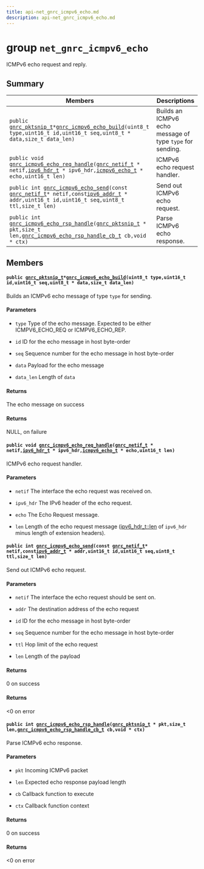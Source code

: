 ```yaml
---
title: api-net_gnrc_icmpv6_echo.md
description: api-net_gnrc_icmpv6_echo.md
---
```

# group `net_gnrc_icmpv6_echo` 

ICMPv6 echo request and reply.

## Summary

 Members                        | Descriptions                                
--------------------------------|---------------------------------------------
`public `[`gnrc_pktsnip_t`](./doc/starlight-docs/src/content/docs/apidoc/api-undefined.md#group__net__gnrc__pkt_1ga961e6ea05309a3d69a4d96f4a2dedb63)` * `[`gnrc_icmpv6_echo_build`](#group__net__gnrc__icmpv6__echo_1gac1b2581733750120d32d49d755345dd0)`(uint8_t type,uint16_t id,uint16_t seq,uint8_t * data,size_t data_len)`            | Builds an ICMPv6 echo message of type `type` for sending.
`public void `[`gnrc_icmpv6_echo_req_handle`](#group__net__gnrc__icmpv6__echo_1ga7a925d40cd479bbcadba04f6977d4c25)`(`[`gnrc_netif_t`](./doc/starlight-docs/src/content/docs/apidoc/api-net_gnrc_netif.md#structgnrc__netif__t)` * netif,`[`ipv6_hdr_t`](./doc/starlight-docs/src/content/docs/apidoc/api-net_ipv6_hdr.md#structipv6__hdr__t)` * ipv6_hdr,`[`icmpv6_echo_t`](./doc/starlight-docs/src/content/docs/apidoc/api-net_icmpv6.md#structicmpv6__echo__t)` * echo,uint16_t len)`            | ICMPv6 echo request handler.
`public int `[`gnrc_icmpv6_echo_send`](#group__net__gnrc__icmpv6__echo_1ga586847e917433d6c28190af4bcca82f2)`(const `[`gnrc_netif_t`](./doc/starlight-docs/src/content/docs/apidoc/api-net_gnrc_netif.md#structgnrc__netif__t)` * netif,const `[`ipv6_addr_t`](./doc/starlight-docs/src/content/docs/apidoc/api-net_ipv6_addr.md#unionipv6__addr__t)` * addr,uint16_t id,uint16_t seq,uint8_t ttl,size_t len)`            | Send out ICMPv6 echo request.
`public int `[`gnrc_icmpv6_echo_rsp_handle`](#group__net__gnrc__icmpv6__echo_1gaa56a5afd4f95fd3c665da46e8bb928e5)`(`[`gnrc_pktsnip_t`](./doc/starlight-docs/src/content/docs/apidoc/api-undefined.md#group__net__gnrc__pkt_1ga961e6ea05309a3d69a4d96f4a2dedb63)` * pkt,size_t len,`[`gnrc_icmpv6_echo_rsp_handle_cb_t`](./doc/starlight-docs/src/content/docs/apidoc/api-undefined.md#group__net__gnrc__icmpv6__echo_1ga7e9cbf03b31779d6e9bbac4cf7031e8c)` cb,void * ctx)`            | Parse ICMPv6 echo response.

## Members

#### `public `[`gnrc_pktsnip_t`](./doc/starlight-docs/src/content/docs/apidoc/api-undefined.md#group__net__gnrc__pkt_1ga961e6ea05309a3d69a4d96f4a2dedb63)` * `[`gnrc_icmpv6_echo_build`](#group__net__gnrc__icmpv6__echo_1gac1b2581733750120d32d49d755345dd0)`(uint8_t type,uint16_t id,uint16_t seq,uint8_t * data,size_t data_len)` 

Builds an ICMPv6 echo message of type `type` for sending.

#### Parameters
* `type` Type of the echo message. Expected to be either ICMPV6_ECHO_REQ or ICMPV6_ECHO_REP. 

* `id` ID for the echo message in host byte-order 

* `seq` Sequence number for the echo message in host byte-order 

* `data` Payload for the echo message 

* `data_len` Length of `data`

#### Returns
The echo message on success 

#### Returns
NULL, on failure

#### `public void `[`gnrc_icmpv6_echo_req_handle`](#group__net__gnrc__icmpv6__echo_1ga7a925d40cd479bbcadba04f6977d4c25)`(`[`gnrc_netif_t`](./doc/starlight-docs/src/content/docs/apidoc/api-net_gnrc_netif.md#structgnrc__netif__t)` * netif,`[`ipv6_hdr_t`](./doc/starlight-docs/src/content/docs/apidoc/api-net_ipv6_hdr.md#structipv6__hdr__t)` * ipv6_hdr,`[`icmpv6_echo_t`](./doc/starlight-docs/src/content/docs/apidoc/api-net_icmpv6.md#structicmpv6__echo__t)` * echo,uint16_t len)` 

ICMPv6 echo request handler.

#### Parameters
* `netif` The interface the echo request was received on. 

* `ipv6_hdr` The IPv6 header of the echo request. 

* `echo` The Echo Request message. 

* `len` Length of the echo request message ([ipv6_hdr_t::len](./doc/starlight-docs/src/content/docs/apidoc/api-net_ipv6_hdr.md#structipv6__hdr__t_1ad89727f6d07df2bc99eaec29480ff659) of `ipv6_hdr` minus length of extension headers).

#### `public int `[`gnrc_icmpv6_echo_send`](#group__net__gnrc__icmpv6__echo_1ga586847e917433d6c28190af4bcca82f2)`(const `[`gnrc_netif_t`](./doc/starlight-docs/src/content/docs/apidoc/api-net_gnrc_netif.md#structgnrc__netif__t)` * netif,const `[`ipv6_addr_t`](./doc/starlight-docs/src/content/docs/apidoc/api-net_ipv6_addr.md#unionipv6__addr__t)` * addr,uint16_t id,uint16_t seq,uint8_t ttl,size_t len)` 

Send out ICMPv6 echo request.

#### Parameters
* `netif` The interface the echo request should be sent on. 

* `addr` The destination address of the echo request 

* `id` ID for the echo message in host byte-order 

* `seq` Sequence number for the echo message in host byte-order 

* `ttl` Hop limit of the echo request 

* `len` Length of the payload

#### Returns
0 on success 

#### Returns
<0 on error

#### `public int `[`gnrc_icmpv6_echo_rsp_handle`](#group__net__gnrc__icmpv6__echo_1gaa56a5afd4f95fd3c665da46e8bb928e5)`(`[`gnrc_pktsnip_t`](./doc/starlight-docs/src/content/docs/apidoc/api-undefined.md#group__net__gnrc__pkt_1ga961e6ea05309a3d69a4d96f4a2dedb63)` * pkt,size_t len,`[`gnrc_icmpv6_echo_rsp_handle_cb_t`](./doc/starlight-docs/src/content/docs/apidoc/api-undefined.md#group__net__gnrc__icmpv6__echo_1ga7e9cbf03b31779d6e9bbac4cf7031e8c)` cb,void * ctx)` 

Parse ICMPv6 echo response.

#### Parameters
* `pkt` Incoming ICMPv6 packet 

* `len` Expected echo response payload length 

* `cb` Callback function to execute 

* `ctx` Callback function context

#### Returns
0 on success 

#### Returns
<0 on error

